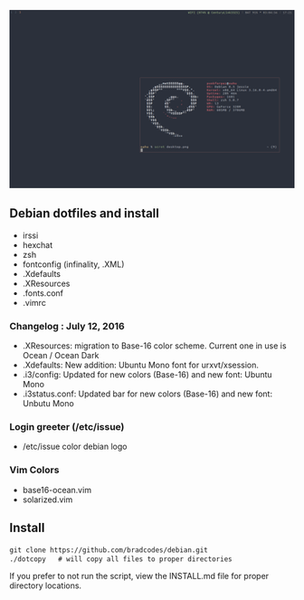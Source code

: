 ![Debian Jessie](desktop.png)


## Debian dotfiles and install
* irssi
* hexchat
* zsh
* fontconfig (infinality, .XML)
* .Xdefaults
* .XResources
* .fonts.conf
* .vimrc

### Changelog : July 12, 2016
* .XResources: migration to Base-16 color scheme.  Current one in use is Ocean / Ocean Dark
* .Xdefaults: New addition: Ubuntu Mono font for urxvt/xsession.
* .i3/config: Updated for new colors (Base-16) and new font: Ubuntu Mono
* .i3status.conf: Updated bar for new colors (Base-16) and new font: Unbutu Mono

### Login greeter (/etc/issue)
* /etc/issue color debian logo

### Vim Colors
* base16-ocean.vim
* solarized.vim

## Install
	git clone https://github.com/bradcodes/debian.git
	./dotcopy	# will copy all files to proper directories

If you prefer to not run the script, view the INSTALL.md file for proper
directory locations.
